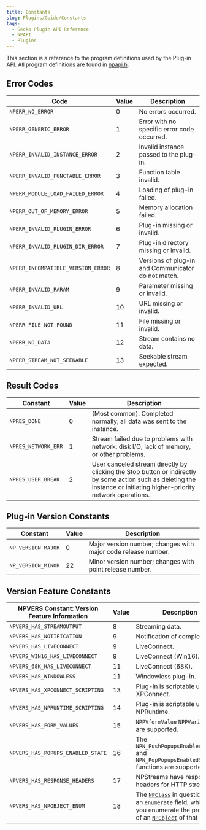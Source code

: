 ```yaml
---
title: Constants
slug: Plugins/Guide/Constants
tags:
  - Gecko Plugin API Reference
  - NPAPI
  - Plugins
---
```

This section is a reference to the program definitions used by the Plug-in API. All program definitions are found in [npapi.h](https://dxr.mozilla.org/mozilla-central/source/modules/plugin/base/public/npapi.h).

## Error Codes

| Code                               | Value | Description                                        |
| ---------------------------------- | ----- | -------------------------------------------------- |
| `NPERR_NO_ERROR`                   | 0     | No errors occurred.                                |
| `NPERR_GENERIC_ERROR`              | 1     | Error with no specific error code occurred.        |
| `NPERR_INVALID_INSTANCE_ERROR`     | 2     | Invalid instance passed to the plug-in.            |
| `NPERR_INVALID_FUNCTABLE_ERROR`    | 3     | Function table invalid.                            |
| `NPERR_MODULE_LOAD_FAILED_ERROR`   | 4     | Loading of plug-in failed.                         |
| `NPERR_OUT_OF_MEMORY_ERROR`        | 5     | Memory allocation failed.                          |
| `NPERR_INVALID_PLUGIN_ERROR`       | 6     | Plug-in missing or invalid.                        |
| `NPERR_INVALID_PLUGIN_DIR_ERROR`   | 7     | Plug-in directory missing or invalid.              |
| `NPERR_INCOMPATIBLE_VERSION_ERROR` | 8     | Versions of plug-in and Communicator do not match. |
| `NPERR_INVALID_PARAM`              | 9     | Parameter missing or invalid.                      |
| `NPERR_INVALID_URL`                | 10    | URL missing or invalid.                            |
| `NPERR_FILE_NOT_FOUND`             | 11    | File missing or invalid.                           |
| `NPERR_NO_DATA`                    | 12    | Stream contains no data.                           |
| `NPERR_STREAM_NOT_SEEKABLE`        | 13    | Seekable stream expected.                          |

## Result Codes

| Constant            | Value | Description                                                                                                                                                            |
| ------------------- | ----- | ---------------------------------------------------------------------------------------------------------------------------------------------------------------------- |
| `NPRES_DONE`        | 0     | (Most common): Completed normally; all data was sent to the instance.                                                                                                  |
| `NPRES_NETWORK_ERR` | 1     | Stream failed due to problems with network, disk I/O, lack of memory, or other problems.                                                                               |
| `NPRES_USER_BREAK`  | 2     | User canceled stream directly by clicking the Stop button or indirectly by some action such as deleting the instance or initiating higher-priority network operations. |

## Plug-in Version Constants

| Constant           | Value | Description                                                   |
| ------------------ | ----- | ------------------------------------------------------------- |
| `NP_VERSION_MAJOR` | 0     | Major version number; changes with major code release number. |
| `NP_VERSION_MINOR` | 22    | Minor version number; changes with point release number.      |

## Version Feature Constants

| NPVERS Constant: Version Feature Information | Value | Description                                                                                                                                                                                                                                    |
| -------------------------------------------- | ----- | ---------------------------------------------------------------------------------------------------------------------------------------------------------------------------------------------------------------------------------------------- |
| `NPVERS_HAS_STREAMOUTPUT`                    | 8     | Streaming data.                                                                                                                                                                                                                                |
| `NPVERS_HAS_NOTIFICATION`                    | 9     | Notification of completion.                                                                                                                                                                                                                    |
| `NPVERS_HAS_LIVECONNECT`                     | 9     | LiveConnect.                                                                                                                                                                                                                                   |
| `NPVERS_WIN16_HAS_LIVECONNECT`               | 9     | LiveConnect (Win16).                                                                                                                                                                                                                           |
| `NPVERS_68K_HAS_LIVECONNECT`                 | 11    | LiveConnect (68K).                                                                                                                                                                                                                             |
| `NPVERS_HAS_WINDOWLESS`                      | 11    | Windowless plug-in.                                                                                                                                                                                                                            |
| `NPVERS_HAS_XPCONNECT_SCRIPTING`             | 13    | Plug-in is scriptable using XPConnect.                                                                                                                                                                                                         |
| `NPVERS_HAS_NPRUNTIME_SCRIPTING`             | 14    | Plug-in is scriptable using NPRuntime.                                                                                                                                                                                                         |
| `NPVERS_HAS_FORM_VALUES`                     | 15    | `NPPVformValue` `NPPVariable`s are supported.                                                                                                                                                                                                  |
| `NPVERS_HAS_POPUPS_ENABLED_STATE`            | 16    | The `NPN_PushPopupsEnabledState()` and `NPN_PopPopupsEnabledState()` functions are supported.                                                                                                                                                  |
| `NPVERS_HAS_RESPONSE_HEADERS`                | 17    | NPStreams have response headers for HTTP streams.                                                                                                                                                                                              |
| `NPVERS_HAS_NPOBJECT_ENUM`                   | 18    | The [`NPClass`](/en-US/docs/Mozilla/Add-ons/Plugins/Reference/NPClass) in question has an `enumerate` field, which lets you enumerate the properties of an [`NPObject`](/en-US/docs/Mozilla/Add-ons/Plugins/Reference/NPObject) of that class. |
